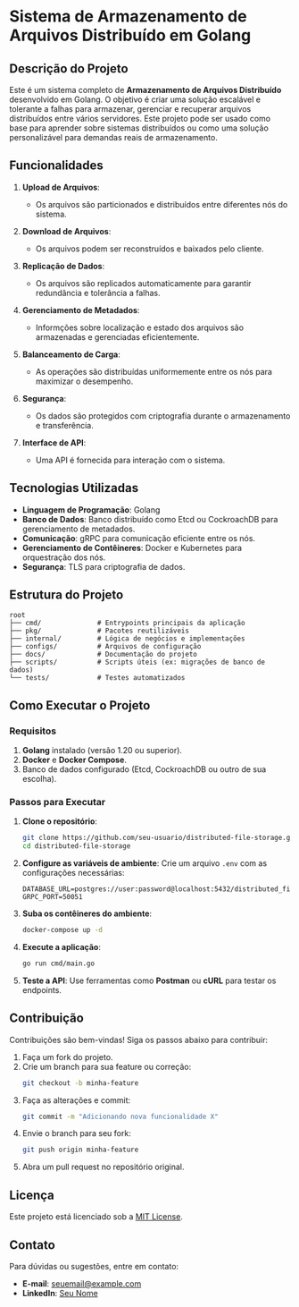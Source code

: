 # Sistema de Armazenamento de Arquivos Distribuído em Golang

## Descrição do Projeto

Este é um sistema completo de **Armazenamento de Arquivos Distribuído** desenvolvido em Golang. O objetivo é criar uma solução escalável e tolerante a falhas para armazenar, gerenciar e recuperar arquivos distribuídos entre vários servidores. Este projeto pode ser usado como base para aprender sobre sistemas distribuídos ou como uma solução personalizável para demandas reais de armazenamento.

## Funcionalidades

1. **Upload de Arquivos**:

   - Os arquivos são particionados e distribuídos entre diferentes nós do sistema.

2. **Download de Arquivos**:

   - Os arquivos podem ser reconstruídos e baixados pelo cliente.

3. **Replicação de Dados**:

   - Os arquivos são replicados automaticamente para garantir redundância e tolerância a falhas.

4. **Gerenciamento de Metadados**:

   - Informções sobre localização e estado dos arquivos são armazenadas e gerenciadas eficientemente.

5. **Balanceamento de Carga**:

   - As operações são distribuídas uniformemente entre os nós para maximizar o desempenho.

6. **Segurança**:

   - Os dados são protegidos com criptografia durante o armazenamento e transferência.

7. **Interface de API**:

   - Uma API é fornecida para interação com o sistema.

## Tecnologias Utilizadas

- **Linguagem de Programação**: Golang
- **Banco de Dados**: Banco distribuído como Etcd ou CockroachDB para gerenciamento de metadados.
- **Comunicação**: gRPC para comunicação eficiente entre os nós.
- **Gerenciamento de Contêineres**: Docker e Kubernetes para orquestração dos nós.
- **Segurança**: TLS para criptografia de dados.

## Estrutura do Projeto

```plaintext
root
├── cmd/              # Entrypoints principais da aplicação
├── pkg/              # Pacotes reutilizáveis
├── internal/         # Lógica de negócios e implementações
├── configs/          # Arquivos de configuração
├── docs/             # Documentação do projeto
├── scripts/          # Scripts úteis (ex: migrações de banco de dados)
└── tests/            # Testes automatizados
```

## Como Executar o Projeto

### Requisitos

1. **Golang** instalado (versão 1.20 ou superior).
2. **Docker** e **Docker Compose**.
3. Banco de dados configurado (Etcd, CockroachDB ou outro de sua escolha).

### Passos para Executar

1. **Clone o repositório**:

   ```bash
   git clone https://github.com/seu-usuario/distributed-file-storage.git
   cd distributed-file-storage
   ```

2. **Configure as variáveis de ambiente**: Crie um arquivo `.env` com as configurações necessárias:

   ```env
   DATABASE_URL=postgres://user:password@localhost:5432/distributed_file_storage
   GRPC_PORT=50051
   ```

3. **Suba os contêineres do ambiente**:

   ```bash
   docker-compose up -d
   ```

4. **Execute a aplicação**:

   ```bash
   go run cmd/main.go
   ```

5. **Teste a API**: Use ferramentas como **Postman** ou **cURL** para testar os endpoints.

## Contribuição

Contribuições são bem-vindas! Siga os passos abaixo para contribuir:

1. Faça um fork do projeto.
2. Crie um branch para sua feature ou correção:
   ```bash
   git checkout -b minha-feature
   ```
3. Faça as alterações e commit:
   ```bash
   git commit -m "Adicionando nova funcionalidade X"
   ```
4. Envie o branch para seu fork:
   ```bash
   git push origin minha-feature
   ```
5. Abra um pull request no repositório original.

## Licença

Este projeto está licenciado sob a [MIT License](LICENSE).

## Contato

Para dúvidas ou sugestões, entre em contato:

- **E-mail**: [seuemail@example.com](mailto\:seuemail@example.com)
- **LinkedIn**: [Seu Nome](https://www.linkedin.com/in/seu-perfil/)

